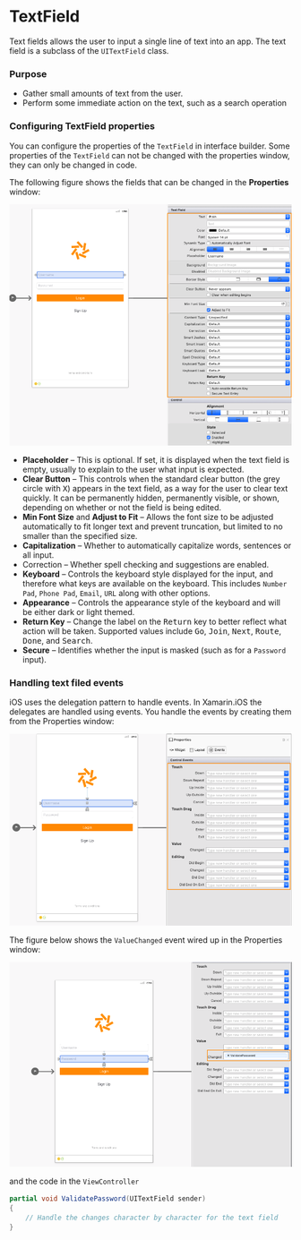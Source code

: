 # TextField

Text fields allows the user to input a single line of text into an app. The text field is a subclass of the `UITextField` class.


### Purpose

- Gather small amounts of text from the user.
- Perform some immediate action on the text, such as a search operation

### Configuring TextField properties

You can configure the properties of the `TextField` in interface builder. Some properties of the `TextField` can not be changed with the properties window, they can only be changed in code.

The following figure shows the fields that can be changed in the **Properties** window:

![Textfield Properties][1]

- **Placeholder** – This is optional. If set, it is displayed when the text field is empty, usually to explain to the user what input is expected.
- **Clear Button** – This controls when the standard clear button (the grey circle with <kbd>X</kbd>) appears in the text field, as a way for the user to clear text quickly. It can be permanently hidden, permanently visible, or shown, depending on whether or not the field is being edited.
- **Min Font Size** and **Adjust to Fit** – Allows the font size to be adjusted automatically to fit longer text and prevent truncation, but limited to no smaller than the specified size.
- **Capitalization** – Whether to automatically capitalize words, sentences or all input.
- Correction – Whether spell checking and suggestions are enabled.
- **Keyboard** – Controls the keyboard style displayed for the input, and therefore what keys are available on the keyboard. This includes `Number Pad`, `Phone Pad`, `Email`, `URL` along with other options.
- **Appearance** – Controls the appearance style of the keyboard and will be either dark or light themed.
- **Return Key** – Change the label on the <kbd>Return</kbd> key to better reflect what action will be taken. Supported values include <kbd>Go</kbd>, <kbd>Join</kbd>, <kbd>Next</kbd>, <kbd>Route</kbd>, <kbd>Done</kbd>, and <kbd>Search</kbd>.
- **Secure** – Identifies whether the input is masked (such as for a `Password` input).

### Handling text filed events

iOS uses the delegation pattern to handle events. In Xamarin.iOS the delegates are handled using events. You handle the events by creating them from the Properties window:

![Text field events][2]

The figure below shows the `ValueChanged` event wired up in the Properties window:

![Textfield value changed][3]

and the code in the `ViewController`

```csharp
partial void ValidatePassword(UITextField sender)
{
    // Handle the changes character by character for the text field
}
```

[1]: images/textfield-properties.png
[2]: images/textfield-events.png
[3]: images/textfield-changed-event.png